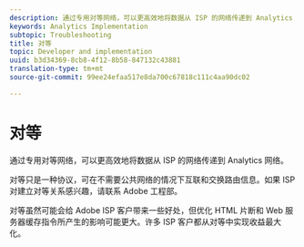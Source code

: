 ```yaml
---
description: 通过专用对等网络，可以更高效地将数据从 ISP 的网络传递到 Analytics 网络。
keywords: Analytics Implementation
subtopic: Troubleshooting
title: 对等
topic: Developer and implementation
uuid: b3d34369-8cb8-4f12-8b58-847132c43881
translation-type: tm+mt
source-git-commit: 99ee24efaa517e8da700c67818c111c4aa90dc02

---
```



# 对等

通过专用对等网络，可以更高效地将数据从 ISP 的网络传递到 Analytics 网络。

对等只是一种协议，可在不需要公共网络的情况下互联和交换路由信息。如果 ISP 对建立对等关系感兴趣，请联系 Adobe 工程部。

对等虽然可能会给 Adobe ISP 客户带来一些好处，但优化 HTML 片断和 Web 服务器缓存指令所产生的影响可能更大。许多 ISP 客户都从对等中实现收益最大化。
